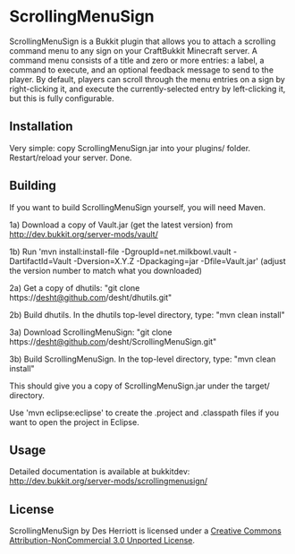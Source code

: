 # ScrollingMenuSign 

ScrollingMenuSign is a Bukkit plugin that allows you to attach a scrolling command menu to any sign on your CraftBukkit
Minecraft server.  A command menu consists of a title and zero or more entries: a label, a command to execute, and an optional
feedback message to send to the player.  By default, players can scroll through the menu entries on a sign by right-clicking it,
and execute the currently-selected entry by left-clicking it, but this is fully configurable.

## Installation

Very simple: copy ScrollingMenuSign.jar into your plugins/ folder.  Restart/reload your server.  Done.

## Building

If you want to build ScrollingMenuSign yourself, you will need Maven.

1a) Download a copy of Vault.jar (get the latest version) from http://dev.bukkit.org/server-mods/vault/

1b) Run 'mvn install:install-file -DgroupId=net.milkbowl.vault -DartifactId=Vault -Dversion=X.Y.Z -Dpackaging=jar -Dfile=Vault.jar' (adjust the version number to match what you downloaded)

2a) Get a copy of dhutils: "git clone https://desht@github.com/desht/dhutils.git"

2b) Build dhutils.  In the dhutils top-level directory, type: "mvn clean install"

3a) Download ScrollingMenuSign: "git clone https://desht@github.com/desht/ScrollingMenuSign.git"

3b) Build ScrollingMenuSign. In the top-level directory, type: "mvn clean install"

This should give you a copy of ScrollingMenuSign.jar under the target/ directory.

Use 'mvn eclipse:eclipse' to create the .project and .classpath files if you want to open the project in Eclipse.

## Usage

Detailed documentation is available at bukkitdev: http://dev.bukkit.org/server-mods/scrollingmenusign/

## License

ScrollingMenuSign by Des Herriott is licensed under a [Creative Commons Attribution-NonCommercial 3.0 Unported License](http://creativecommons.org/licenses/by-nc/3.0/). 
